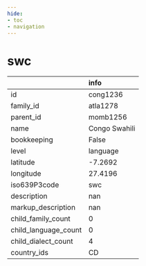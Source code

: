 ```yaml
---
hide:
- toc
- navigation
---
```

# swc
|                      | info          |
|:---------------------|:--------------|
| id                   | cong1236      |
| family_id            | atla1278      |
| parent_id            | momb1256      |
| name                 | Congo Swahili |
| bookkeeping          | False         |
| level                | language      |
| latitude             | -7.2692       |
| longitude            | 27.4196       |
| iso639P3code         | swc           |
| description          | nan           |
| markup_description   | nan           |
| child_family_count   | 0             |
| child_language_count | 0             |
| child_dialect_count  | 4             |
| country_ids          | CD            |